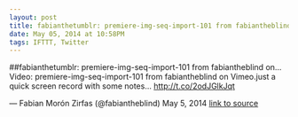 ```yaml
---
layout: post
title: fabianthetumblr: premiere-img-seq-import-101 from fabiantheblind on...
date: May 05, 2014 at 10:58PM
tags: IFTTT, Twitter
---
```

##fabianthetumblr: premiere-img-seq-import-101 from fabiantheblind on...
Video: premiere-img-seq-import-101 from fabiantheblind on Vimeo.just a quick screen record with some notes... http://t.co/2odJGlkJqt

— Fabian Morón Zirfas (@fabiantheblind) May 5, 2014
[link to source](http://ift.tt/1kEhZ6k) 
